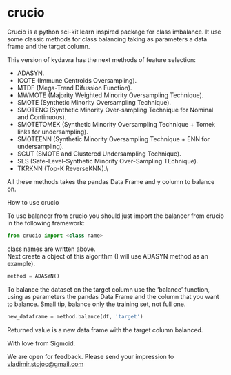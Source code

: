 # crucio
Crucio is a python sci-kit learn inspired package for class imbalance. It use some classic methods for class balancing taking as parameters a data frame and the target column.

This version of kydavra has the next methods of feature selection:
* ADASYN.
* ICOTE (Immune Centroids Oversampling).
* MTDF (Mega-Trend Difussion Function).
* MWMOTE (Majority Weighted Minority Oversampling Technique).
* SMOTE (Synthetic Minority Oversampling Technique).
* SMOTENC (Synthetic Minority Over-sampling Technique for Nominal and Continuous).
* SMOTETOMEK (Synthetic Minority Oversampling Technique + Tomek links for undersampling).
* SMOTEENN (Synthetic Minority Oversampling Technique + ENN for undersampling).
* SCUT (SMOTE and Clustered Undersampling Technique).
* SLS (Safe-Level-Synthetic Minority Over-Sampling TEchnique).
* TKRKNN (Top-K ReverseKNN).\

All these methods takes the pandas Data Frame and y column to balance on.

How to use crucio

To use balancer from crucio you should just import the balancer from crucio in the following framework:
```python
from crucio import <class name>
```

class names are written above.\
Next create a object of this algorithm (I will use ADASYN method as an example).
```python
method = ADASYN()
```

To balance the dataset on the target column use the ‘balance’ function, using as parameters the pandas Data Frame and the column that you want to balance. Small tip, balance only the training set, not full one.

```python
new_dataframe = method.balance(df, 'target')
```

Returned value is a new data frame with the target column balanced.

With love from Sigmoid.

We are open for feedback. Please send your impression to vladimir.stojoc@gmail.com
